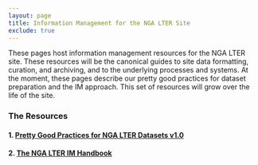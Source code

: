 ```yaml
---
layout: page
title: Information Management for the NGA LTER Site
exclude: true
---
```


These pages host information management resources for the NGA LTER site. These resources will be the canonical guides to site data formatting, curation, and archiving, and to the underlying processes and systems. At the moment, these pages describe our pretty good practices for dataset preparation and the IM approach. This set of resources will grow over the life of the site. 

### The Resources

#### 1. [Pretty Good Practices for NGA LTER Datasets v1.0](/resources/nga-dataset-best-practices.md)
#### 2. [The NGA LTER IM Handbook](/resources/nga-im-handbook.md) 